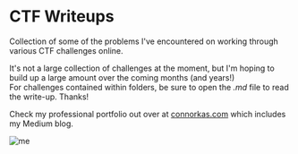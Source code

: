 # CTF Writeups
Collection of some of the problems I've encountered on working through various CTF challenges online.<br>

It's not a large collection of challenges at the moment, but I'm hoping to build up a large amount over the coming months (and years!)<br>
For challenges contained within folders, be sure to open the _.md_ file to read the write-up. Thanks!<br>

Check my professional portfolio out over at [connorkas.com](http://connorkas.com) which includes my Medium blog.

![me](https://i.ibb.co/vYc17q8/me-modified.png)
